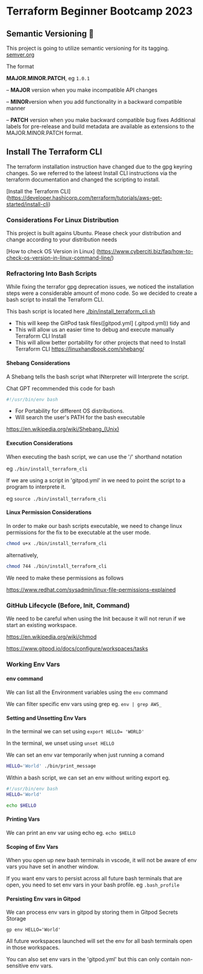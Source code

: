 # Terraform Beginner Bootcamp 2023

## Semantic Versioning :mage:

This project is going to utilize semantic versioning for its tagging.
[semver.org](https://semver.org/)

The format

**MAJOR.MINOR.PATCH**, eg `1.0.1`


– **MAJOR** version when you make incompatible API changes

– **MINOR**version when you add functionality in a backward compatible manner

– **PATCH** version when you make backward compatible bug fixes
Additional labels for pre-release and build metadata are available as extensions to the MAJOR.MINOR.PATCH format.

## Install The Terraform CLI

The terraform installation instruction have changed due to the gpg keyring changes. So we referred to the lateest Install CLI instructions via the terraform documentation and changed the scripting to install.

[Install the Terraform CLI] (https://developer.hashicorp.com/terraform/tutorials/aws-get-started/install-cli)

### Considerations For Linux Distribution

This project is built agains Ubuntu. Please check your distribution and change according to your distribution needs

[How to check OS Version in Linux] (https://www.cyberciti.biz/faq/how-to-check-os-version-in-linux-command-line/)

### Refractoring Into Bash Scripts

While fixing the terrafor gpg deprecation issues, we noticed the installation steps were a considerable amount of mono code. So we decided to create a bash script to install the Terraform CLI. 

This bash script is located here [./bin/install_terraform_cli.sh](./bin/install_terraform_cli.sh)

- This will keep the GitPod task files([gitpod.yml] (.gitpod.yml)) tidy and 
- This will allow us an easier  time to debug and execute manually Terraform CLI Install
- This will allow better portability for other projects that need to Install Terraform CLI
https://linuxhandbook.com/shebang/


#### Shebang Considerations

A Shebang tells the bash script what INterpreter will Interprete the script.

Chat GPT recommended this code for bash
```sh
#!/usr/bin/env bash
```
- For Portability for different OS distributions.
- Will search the user's PATH for the bash executable 


https://en.wikipedia.org/wiki/Shebang_(Unix)

#### Execution Considerations

When executing the bash script, we can use the '/' shorthand  notation

eg `./bin/install_terraform_cli`

If we are using a script in 'gitpod.yml' in we need to point the script to a program to interprete it. 

eg `source ./bin/install_terraform_cli`


#### Linux Permission Considerations

In order to make our bash scripts executable, we need to change linux permissions for the fix to be executable at the user mode.

```sh
chmod u+x ./bin/install_terraform_cli
```

alternatively, 

```sh
chmod 744 ./bin/install_terraform_cli
```
We need to make these permissions as follows

https://www.redhat.com/sysadmin/linux-file-permissions-explained


### GitHub Lifecycle (Before, Init, Command)

We need to be careful when using the Init because it will not rerun if we start an existing workspace. 

https://en.wikipedia.org/wiki/chmod

https://www.gitpod.io/docs/configure/workspaces/tasks


### Working Env Vars

#### env command

We can list all the Environment variables using the `env` command

We can filter specific env vars using grep eg. `env | grep AWS_`

#### Setting and Unsetting Env Vars

In the terminal we can set using `export HELLO= 'WORLD'`

In the terminal, we unset using `unset HELLO`

We can set an env var temporarily when just running a comand 


```sh
HELLO='World' ./bin/print_message
```

Within a bash script, we can set an env without writing export eg.

```sh
#!/usr/bin/env bash
HELLO='World'

echo $HELLO
```

#### Printing Vars

We can print an env var using echo eg. `echo $HELLO`

#### Scoping of Env Vars

When you open up new bash terminals in vscode, it will not be aware of env vars you have set in another window.

If you want env vars to persist across all future bash terminals that are open, you need to set env vars in your bash profile. eg `.bash_profile`

#### Persisting Env vars in Gitpod

We can process env vars in gitpod by storing them in Gitpod Secrets Storage

```
gp env HELLO='World'
```

All future workspaces launched will set the env for all bash terminals open in those workspaces.

You can also set env vars in the 'gitpod.yml' but this can only contain non-sensitive env vars.